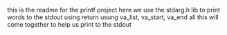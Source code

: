 this is the readme for the printf project here we use the stdarg.h lib to print words to the stdout using return 
usung va_list, va_start, va_end
all this will come together to help us print to the stdout
